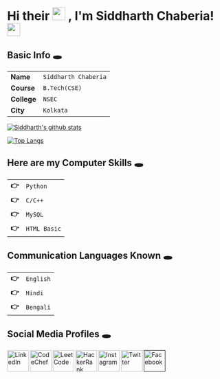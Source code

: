 # Hi their <img src="https://raw.githubusercontent.com/MartinHeinz/MartinHeinz/master/wave.gif" width="30px"> , I'm Siddharth Chaberia! <img src= "https://todaysbride.com/wp-content/uploads/2019/10/ghost-gif.gif" width="30px">


## Basic Info 🕳
 
| | |
|-|-|
|**Name**|`Siddharth Chaberia`|
|**Course**|`B.Tech(CSE)`|
|**College**|`NSEC`|
|**City**|`Kolkata`|

[![Siddharth's github stats](https://github-readme-stats.vercel.app/api?username=SiddharthChaberia)](https://github.com/siddharthchab)

[![Top Langs](https://github-readme-stats.vercel.app/api/top-langs/?username=SiddharthChaberia&layout=compact)](https://github.com/siddharthchab)
  
## Here are my Computer Skills 🕳
| | |
|-|-|
|**👉**|`Python`|
|**👉**|`C/C++`|
|**👉**|`MySQL`|
|**👉**|`HTML Basic`|

## Communication Languages Known 🕳
| | |
|-|-|
|**👉**|`English`|
|**👉**|`Hindi`|
|**👉**|`Bengali`|

## Social Media Profiles 🕳

<a href="www.linkedin.com/in/siddharth-chaberia">
  <img align="left" alt="LinkedIn" width="50px" src="https://cdn-icons-png.flaticon.com/512/174/174857.png" />
</a>
<a href="https://www.codechef.com/users/siddharth2205">
  <img align="left" alt="CodeChef" width="50px" src="https://i.pinimg.com/originals/c5/d9/fc/c5d9fc1e18bcf039f464c2ab6cfb3eb6.jpg" />
</a>
<a href="https://leetcode.com/siddharth2205">
  <img align="left" alt="LeetCode" width="50px" src="https://user-images.githubusercontent.com/36547915/97088991-45da5d00-1652-11eb-900f-80d106540f4f.png" />
</a>
<a href="https://www.hackerrank.com/siddharth_chabe1">
  <img align="left" alt="HackerRank" width="50px" src="https://upload.wikimedia.org/wikipedia/commons/thumb/4/40/HackerRank_Icon-1000px.png/220px-HackerRank_Icon-1000px.png" />
</a>
</a><a href="https://www.instagram.com/siddharth_chaberia_02/">
  <img align="left" alt="Instagram" width="50px" src="https://upload.wikimedia.org/wikipedia/commons/thumb/5/58/Instagram-Icon.png/600px-Instagram-Icon.png" />
</a>
</a><a href="https://twitter.com/03Chaberia">
  <img align="left" alt="Twitter" width="50px" src="https://cdn-icons-png.flaticon.com/512/124/124021.png" />
</a>
</a><a href="">
  <img align="left" alt="Facebook" width="50px" src="https://cdn-icons-png.flaticon.com/512/124/124010.png" />
</a>
<!-- </a><a href="">
  <img align="left" alt="" width="50px" src="" />
</a> -->




